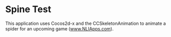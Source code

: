 Spine Test
==========

This application uses Cocos2d-x and the CCSkeletonAnimation to animate a spider for an upcoming game (www.NLIApps.com).  
